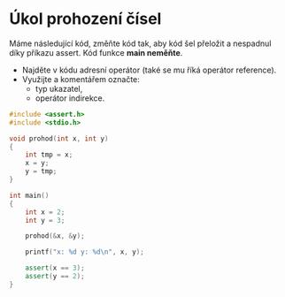 # Úkol prohození čísel

Máme následující kód, změňte kód tak, aby kód šel přeložit a nespadnul díky příkazu assert. Kód funkce **main neměňte**.

- Najděte v kódu adresní operátor (také se mu říká operátor reference).
- Využijte a komentářem označte:
    - typ ukazatel,
    - operátor indirekce.

```cpp
#include <assert.h>
#include <stdio.h>

void prohod(int x, int y)
{
    int tmp = x;
    x = y;
    y = tmp;
}

int main()
{
    int x = 2;
    int y = 3;

    prohod(&x, &y);

    printf("x: %d y: %d\n", x, y);

    assert(x == 3);
    assert(y == 2);
}
```


